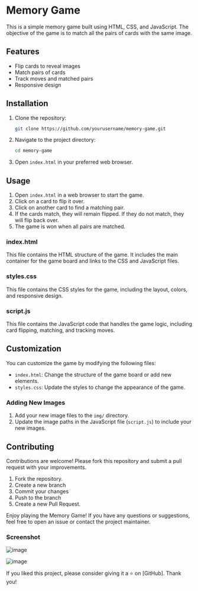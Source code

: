 # Memory Game

This is a simple memory game built using HTML, CSS, and JavaScript. The objective of the game is to match all the pairs of cards with the same image.

## Features

- Flip cards to reveal images
- Match pairs of cards
- Track moves and matched pairs
- Responsive design

## Installation

1. Clone the repository:
   ```sh
   git clone https://github.com/yourusername/memory-game.git
   ```

2. Navigate to the project directory:
   ```sh
   cd memory-game
   ```

3. Open `index.html` in your preferred web browser.

## Usage

1. Open `index.html` in a web browser to start the game.
2. Click on a card to flip it over.
3. Click on another card to find a matching pair.
4. If the cards match, they will remain flipped. If they do not match, they will flip back over.
5. The game is won when all pairs are matched.

### index.html

This file contains the HTML structure of the game. It includes the main container for the game board and links to the CSS and JavaScript files.

### styles.css

This file contains the CSS styles for the game, including the layout, colors, and responsive design.

### script.js

This file contains the JavaScript code that handles the game logic, including card flipping, matching, and tracking moves.

## Customization

You can customize the game by modifying the following files:

- `index.html`: Change the structure of the game board or add new elements.
- `styles.css`: Update the styles to change the appearance of the game.

### Adding New Images

1. Add your new image files to the `img/` directory.
2. Update the image paths in the JavaScript file (`script.js`) to include your new images.

## Contributing

Contributions are welcome! Please fork this repository and submit a pull request with your improvements.

1. Fork the repository.
2. Create a new branch 
3. Commit your changes 
4. Push to the branch 
5. Create a new Pull Request.


Enjoy playing the Memory Game! If you have any questions or suggestions, feel free to open an issue or contact the project maintainer.

### Screenshot

![image](https://github.com/manasvi0109/Memory-game/assets/171707742/6aceef2b-d81c-4226-b42c-dc6b2db6f440)

![image](https://github.com/manasvi0109/Memory-game/assets/171707742/35bd2ca5-98f8-4f73-8858-d9cd8799d9a0)



If you liked this project, please consider giving it a ⭐ on [GitHub]. Thank you!
